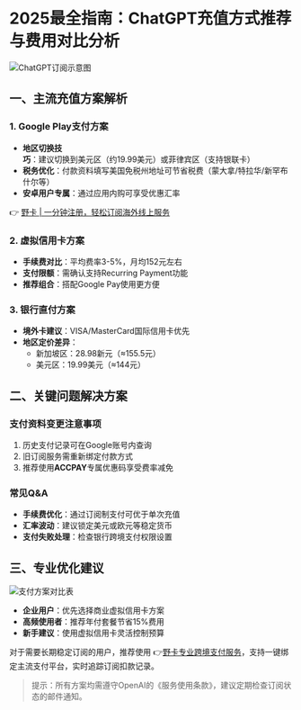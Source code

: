 # 2025最全指南：ChatGPT充值方式推荐与费用对比分析

![ChatGPT订阅示意图](https://bbtdd.com/wp-content/uploads/img/778072504685151.webp)

## 一、主流充值方案解析
### 1. Google Play支付方案
- **地区切换技巧**：建议切换到美元区（约19.99美元）或菲律宾区（支持银联卡）
- **税务优化**：付款资料填写美国免税州地址可节省税费（蒙大拿/特拉华/新罕布什尔等）
- **安卓用户专属**：通过应用内购可享受优惠汇率

👉 [野卡 | 一分钟注册，轻松订阅海外线上服务](https://bbtdd.com/yeka)

### 2. 虚拟信用卡方案
- **手续费对比**：平均费率3-5%，月均152元左右
- **支付限额**：需确认支持Recurring Payment功能
- **推荐组合**：搭配Google Pay使用更方便

### 3. 银行直付方案
- **境外卡建议**：VISA/MasterCard国际信用卡优先
- **地区定价差异**：
  - 新加坡区：28.98新元（≈155.5元）
  - 美元区：19.99美元（≈144元）

## 二、关键问题解决方案
### 支付资料变更注意事项
1. 历史支付记录可在Google账号内查询
2. 旧订阅服务需重新绑定付款方式
3. 推荐使用**ACCPAY**专属优惠码享受费率减免

### 常见Q&A
- **手续费优化**：通过订阅制支付可优于单次充值
- **汇率波动**：建议锁定美元或欧元等稳定货币
- **支付失败处理**：检查银行跨境支付权限设置

## 三、专业优化建议
![支付方案对比表](https://bbtdd.com/wp-content/uploads/img/06787736.webp)
- **企业用户**：优先选择商业虚拟信用卡方案
- **高频使用者**：推荐年付套餐节省15%费用
- **新手建议**：使用虚拟信用卡灵活控制预算

对于需要长期稳定订阅的用户，推荐使用 👉[野卡专业跨境支付服务](https://bbtdd.com/yeka)，支持一键绑定主流支付平台，实时追踪订阅扣款记录。

> 提示：所有方案均需遵守OpenAI的《服务使用条款》，建议定期检查订阅状态的邮件通知。